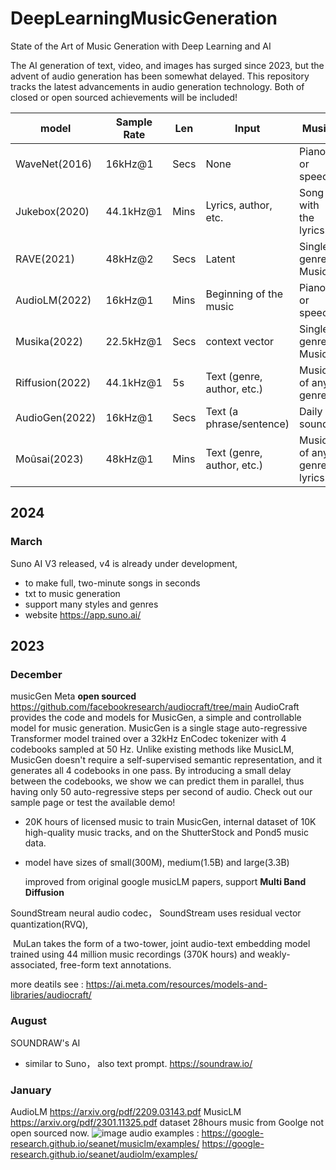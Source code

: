 # DeepLearningMusicGeneration
State of the Art of Music Generation with Deep Learning and AI

The AI generation of text, video, and images has surged since 2023, but the advent of audio generation has been somewhat delayed. This repository tracks the latest advancements in audio generation technology. Both of closed or open sourced achievements will be included!



| model    | Sample Rate    |  Len  | Input   |  Music  |  Example  |  Infer. Time  |  Data  |
| ----- | ----- | ----- | ----- | ----- | ----- | ----- | ----- |
| WaveNet(2016)  | 16kHz@1  | Secs | None  | Piano or speech | Piano | = Audio len. | 260 | 
| Jukebox(2020)  | 44.1kHz@1  | Mins |  Lyrics, author, etc.  | Song with the lyrics | Song | Hours | 70k | 
| RAVE(2021)  | 48kHz@2  | Secs | Latent  | Single-genre Music | Strings | = Audio len. | 100 | 
| AudioLM(2022)  | 16kHz@1  | Mins |  Beginning of the music  |  Piano or speech | Piano | Mins | 40k | 
| Musika(2022)  | 22.5kHz@1  | Secs | context vector   | Single-genre Music | Piano | = Audio len. | 1k | 
| Riffusion(2022)  | 44.1kHz@1  | 5s |  Text (genre, author, etc.)  | Music of any genre  | Jazzy clarinet | Mins | - | 
| AudioGen(2022)  | 16kHz@1  | Secs | Text (a phrase/sentence)   | Daily sounds | Dog barks | Hours | 4k | 
| Moûsai(2023)  | 48kHz@1  | Mins |  Text (genre, author, etc.) | Music of any genre lyrics | African drums | = Audio len. | 2.5k | 

## 2024 
### March 
Suno AI V3 released, v4 is already under development,
* to make full, two-minute songs in seconds
* txt to music generation
* support many styles and genres
* website https://app.suno.ai/


## 2023

### December
musicGen Meta **open sourced** https://github.com/facebookresearch/audiocraft/tree/main
AudioCraft provides the code and models for MusicGen, a simple and controllable model for music generation. MusicGen is a single stage auto-regressive Transformer model trained over a 32kHz EnCodec tokenizer with 4 codebooks sampled at 50 Hz. Unlike existing methods like MusicLM, MusicGen doesn't require a self-supervised semantic representation, and it generates all 4 codebooks in one pass. By introducing a small delay between the codebooks, we show we can predict them in parallel, thus having only 50 auto-regressive steps per second of audio. Check out our sample page or test the available demo!

* 20K hours of licensed music to train MusicGen, internal dataset of 10K high-quality music tracks, and on the ShutterStock and Pond5 music data.
* model have sizes of small(300M), medium(1.5B) and large(3.3B)

  improved from original google musicLM papers, support **Multi Band Diffusion**

SoundStream neural audio codec， SoundStream uses residual vector quantization(RVQ),

 MuLan takes the form of a two-tower, joint audio-text embedding model trained using 44 million music recordings (370K hours) and weakly-associated, free-form text annotations.

more deatils see : https://ai.meta.com/resources/models-and-libraries/audiocraft/

### August
SOUNDRAW's AI
* similar to Suno， also text prompt. https://soundraw.io/

### January

AudioLM https://arxiv.org/pdf/2209.03143.pdf 
MusicLM https://arxiv.org/pdf/2301.11325.pdf dataset 28hours music
from Goolge not open sourced now.
![image](https://github.com/shichaog/DeepLearningMusicGeneration/assets/7869827/d607bcfe-73fa-4b7d-a54e-f8ac1f4e38a8)
audio examples :
https://google-research.github.io/seanet/musiclm/examples/
https://google-research.github.io/seanet/audiolm/examples/



